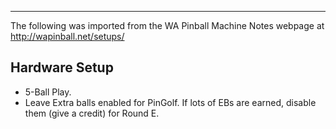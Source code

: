 ***
The following was imported from the WA Pinball Machine Notes webpage at http://wapinball.net/setups/
## Hardware Setup
-   5-Ball Play.
-   Leave Extra balls enabled for PinGolf. If lots of EBs are earned, disable them (give a credit) for Round E.